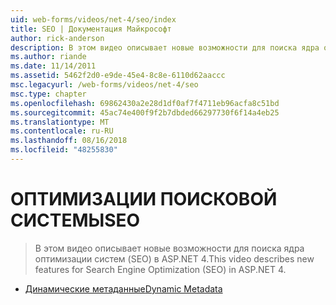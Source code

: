 ```yaml
---
uid: web-forms/videos/net-4/seo/index
title: SEO | Документация Майкрософт
author: rick-anderson
description: В этом видео описывает новые возможности для поиска ядра оптимизации систем (SEO) в ASP.NET 4.
ms.author: riande
ms.date: 11/14/2011
ms.assetid: 5462f2d0-e9de-45e4-8c8e-6110d62aaccc
msc.legacyurl: /web-forms/videos/net-4/seo
msc.type: chapter
ms.openlocfilehash: 69862430a2e28d1df0af7f4711eb96acfa8c51bd
ms.sourcegitcommit: 45ac74e400f9f2b7dbded66297730f6f14a4eb25
ms.translationtype: MT
ms.contentlocale: ru-RU
ms.lasthandoff: 08/16/2018
ms.locfileid: "48255830"
---
```

<a name="seo"></a><span data-ttu-id="4ee20-103">ОПТИМИЗАЦИИ ПОИСКОВОЙ СИСТЕМЫ</span><span class="sxs-lookup"><span data-stu-id="4ee20-103">SEO</span></span>
====================
> <span data-ttu-id="4ee20-104">В этом видео описывает новые возможности для поиска ядра оптимизации систем (SEO) в ASP.NET 4.</span><span class="sxs-lookup"><span data-stu-id="4ee20-104">This video describes new features for Search Engine Optimization (SEO) in ASP.NET 4.</span></span>


- [<span data-ttu-id="4ee20-105">Динамические метаданные</span><span class="sxs-lookup"><span data-stu-id="4ee20-105">Dynamic Metadata</span></span>](aspnet-4-quick-hit-dynamic-metadata.md)
